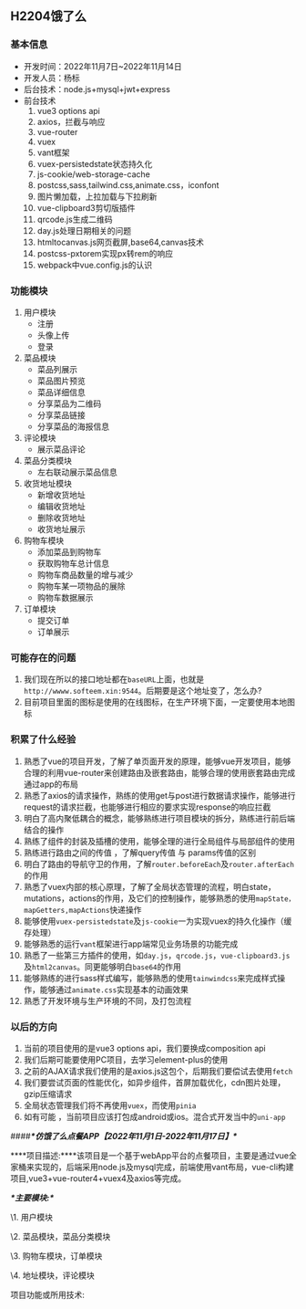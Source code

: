 ## H2204饿了么

### 基本信息

* 开发时间：2022年11月7日~2022年11月14日
* 开发人员：杨标
* 后台技术：node.js+mysql+jwt+express
* 前台技术
  1. vue3 options api
  2. axios，拦截与响应
  3. vue-router
  4. vuex
  5. vant框架
  6. vuex-persistedstate状态持久化
  7. js-cookie/web-storage-cache
  8. postcss,sass,tailwind.css,animate.css，iconfont
  9. 图片懒加载，上拉加载与下拉刷新
  10. vue-clipboard3剪切版插件
  11. qrcode.js生成二维码
  12. day.js处理日期相关的问题
  13. htmltocanvas.js网页截屏,base64,canvas技术
  14. postcss-pxtorem实现px转rem的响应
  15. webpack中vue.config.js的认识



### 功能模块

1. 用户模块
   * 注册
   * 头像上传
   * 登录
2. 菜品模块
   * 菜品列展示
   * 菜品图片预览
   * 菜品详细信息
   * 分享菜品为二维码
   * 分享菜品链接
   * 分享菜品的海报信息
3. 评论模块
   * 展示菜品评论
4. 菜品分类模块
   * 左右联动展示菜品信息
5. 收货地址模块
   * 新增收货地址
   * 编辑收货地址
   * 删除收货地址
   * 收货地址展示
6. 购物车模块
   * 添加菜品到购物车
   * 获取购物车总计信息
   * 购物车商品数量的增与减少
   * 购物车某一项物品的展除
   * 购物车数据展示
7. 订单模块
   * 提交订单
   * 订单展示



### 可能存在的问题

1. 我们现在所以的接口地址都在`baseURL`上面，也就是`http://wwww.softeem.xin:9544`。后期要是这个地址变了，怎么办?
2. 目前项目里面的图标是使用的在线图标，在生产环境下面，一定要使用本地图标

### 积累了什么经验

1. 熟悉了vue的项目开发，了解了单页面开发的原理，能够vue开发项目，能够合理的利用vue-router来创建路由及嵌套路由，能够合理的使用嵌套路由完成通过app的布局
2. 熟悉了axios的请求操作，熟练的使用get与post进行数据请求操作，能够进行request的请求拦截，也能够进行相应的要求实现response的响应拦截
3. 明白了高内聚低耦合的概念，能够熟练进行项目模块的拆分，熟练进行前后端结合的操作
4. 熟练了组件的封装及插槽的使用，能够全理的进行全局组件与局部组件的使用
5. 熟练进行路由之间的传值 ，了解query传值 与 params传值的区别
6. 明白了路由的导航守卫的作用，了解`router.beforeEach`及`router.afterEach`的作用
7. 熟悉了vuex内部的核心原理，了解了全局状态管理的流程，明白state，mutations，actions的作用，及它们的控制操作，能够熟悉的使用`mapState，mapGetters,mapActions`快递操作
8. 能够使用`vuex-persistedstate`及`js-cookie`一为实现vuex的持久化操作（缓存处理）
9. 能够熟悉的运行`vant`框架进行app端常见业务场景的功能完成
10. 熟悉了一些第三方插件的使用，如`day.js`，`qrcode.js`，`vue-clipboard3.js`及`html2canvas`。同更能够明白`base64`的作用
11. 能够熟练的进行sass样式编写，能够熟悉的使用`tainwindcss`来完成样式操作，能够通过`animate.css`实现基本的动画效果
12. 熟悉了开发环境与生产环境的不同，及打包流程

### 以后的方向

1. 当前的项目使用的是vue3 options api，我们要换成composition api
2. 我们后期可能要使用PC项目，去学习element-plus的使用
3. 之前的AJAX请求我们使用的是axios.js这包个，后期我们要偿试去使用`fetch`
4. 我们要尝试页面的性能优化，如异步组件，首屏加载优化，cdn图片处理，gzip压缩请求
5. 全局状态管理我们将不再使用`vuex`，而使用`pinia`
6. 如有可能 ，当前项目应该打包成android或ios。混合式开发当中的`uni-app`



####***\*仿饿了么点餐APP【2022年11月1日-2022年11月17日】\****

***\*项目描述:\****该项目是一个基于webApp平台的点餐项目，主要是通过vue全家桶来实现的，后端采用node.js及mysql完成，前端使用vant布局，vue-cli构建项目,vue3+vue-router4+vuex4及axios等完成。

***\*主要模块:\****

\1. 用户模块

\2. 菜品模块，菜品分类模块

\3. 购物车模块，订单模块

\4. 地址模块，评论模块

项目功能或所用技术:


